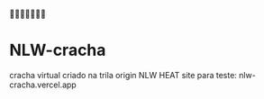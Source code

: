 🚀🚀🚀🚀🚀🚀🚀
# NLW-cracha
cracha virtual criado na trila origin NLW HEAT
site para teste: nlw-cracha.vercel.app

